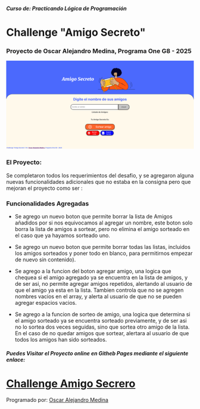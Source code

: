 
##### Curso de: Practicando Lógica de Programación
# Challenge "Amigo Secreto" 
### Proyecto de Oscar Alejandro Medina, Programa One G8 - 2025

![](./assets/Cap_proyecto.png)


### El Proyecto:

Se completaron todos los requerimientos del desafio, y se agregaron alguna nuevas funcionalidades adicionales que no estaba en la consigna pero que mejoran el proyecto como ser :

### Funcionalidades Agregadas
- Se agrego un nuevo boton que permite borrar la lista de Amigos añadidos por si nos equivocamos al agregar un nombre, este boton solo borra la lista de amigos a sortear, pero no elimina el amigo sorteado en el caso que ya hayamos sorteado uno.

- Se agrego un nuevo boton que permite borrar todas las listas, incluidos los amigos sorteados y poner todo en blanco, para permitirnos empezar de nuevo sin contenido).

- Se agrego a la funcion del boton agregar amigo, una logica que chequea si el amigo agregado ya se encuentra en la lista de amigos, y de ser asi, no permite agregar amigos repetidos, alertando al usuario de que el amigo ya esta en la lista. Tambien controla que no se agregen nombres vacios en el array, y alerta al usuario de que no se pueden agregar espacios vacios.

- Se agrego a la funcion de sorteo de amigo, una logica que determina si el amigo sorteado ya se encuentra sorteado previamente, y de ser asi no lo sortea dos veces seguidas, sino que sortea otro amigo de la lista. En el caso de no quedar amigos que sortear, alertara al usuario de que todos los amigos han sido sorteados.

##### Puedes Visitar el Proyecto online en Githeb Pages mediante el siguiente enlace:
# [Challenge Amigo Secrero](https://alejandromedina-ar.github.io/Challenge_Amigo_Secreto_One-G8)  







  
Programado por: [Oscar Alejandro Medina](https://www.linkedin.com/in/oscar-alejandro-medina-ar)

